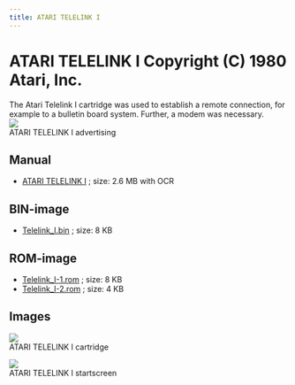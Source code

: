 ```yaml
---
title: ATARI TELELINK I
---
```

# ATARI TELELINK I Copyright (C) 1980 Atari, Inc.  
The Atari Telelink I cartridge was used to establish a remote connection, for example to a bulletin board system. Further, a modem was necessary.  
![](attachments/image1.jpg)  
ATARI TELELINK I advertising  
## Manual  
- [ATARI TELELINK I](attachments/ATARI_TELELINK_I.pdf) ; size: 2.6 MB with OCR  
## BIN-image  
- [Telelink_I.bin](attachments/Telelink_I.bin) ; size: 8 KB  
## ROM-image  
- [Telelink_I-1.rom](attachments/Telelink_I-1.rom) ; size: 8 KB  
- [Telelink_I-2.rom](attachments/Telelink_I-2.rom) ; size: 4 KB  
## Images  
![](attachments/Telelink_I.jpg)  
ATARI TELELINK I cartridge  
  
![](attachments/Telelink+I.jpg)  
ATARI TELELINK I startscreen  
